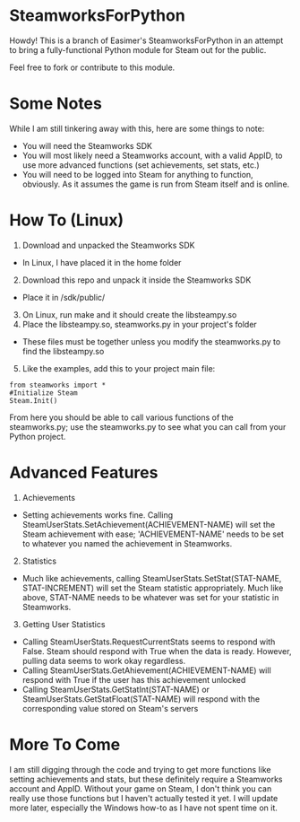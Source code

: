 # SteamworksForPython
Howdy!  This is a branch of Easimer's SteamworksForPython in an attempt to bring a fully-functional Python module for Steam out for the public.

Feel free to fork or contribute to this module.

# Some Notes
While I am still tinkering away with this, here are some things to note:

- You will need the Steamworks SDK
- You will most likely need a Steamworks account, with a valid AppID, to use more advanced functions (set achievements, set stats, etc.)
- You will need to be logged into Steam for anything to function, obviously.  As it assumes the game is run from Steam itself and is online.

# How To (Linux)
1. Download and unpacked the Steamworks SDK
  - In Linux, I have placed it in the home folder
2. Download this repo and unpack it inside the Steamworks SDK
  - Place it in /sdk/public/
3. On Linux, run make and it should create the libsteampy.so
4. Place the libsteampy.so, steamworks.py in your project's folder
  - These files must be together unless you modify the steamworks.py to find the libsteampy.so
5. Like the examples, add this to your project main file:
```
from steamworks import *
#Initialize Steam
Steam.Init()
```
From here you should be able to call various functions of the steamworks.py; use the steamworks.py to see what you can call from your Python project.

# Advanced Features
1. Achievements
  - Setting achievements works fine. Calling SteamUserStats.SetAchievement(ACHIEVEMENT-NAME) will set the Steam achievement with ease; 'ACHIEVEMENT-NAME' needs to be set to whatever you named the achievement in Steamworks.
2. Statistics
  - Much like achievements, calling SteamUserStats.SetStat(STAT-NAME, STAT-INCREMENT) will set the Steam statistic appropriately. Much like above, STAT-NAME needs to be whatever was set for your statistic in Steamworks.
3. Getting User Statistics
  - Calling SteamUserStats.RequestCurrentStats seems to respond with False. Steam should respond with True when the data is ready.  However, pulling data seems to work okay regardless.
  - Calling SteamUserStats.GetAhievement(ACHIEVEMENT-NAME) will respond with True if the user has this achievement unlocked
  - Calling SteamUserStats.GetStatInt(STAT-NAME) or SteamUserStats.GetStatFloat(STAT-NAME) will respond with the corresponding value stored on Steam's servers

# More To Come
I am still digging through the code and trying to get more functions like setting achievements and stats, but these definitely require a Steamworks account and AppID.  Without your game on Steam, I don't think you can really use those functions but I haven't actually tested it yet.  I will update more later, especially the Windows how-to as I have not spent time on it.
